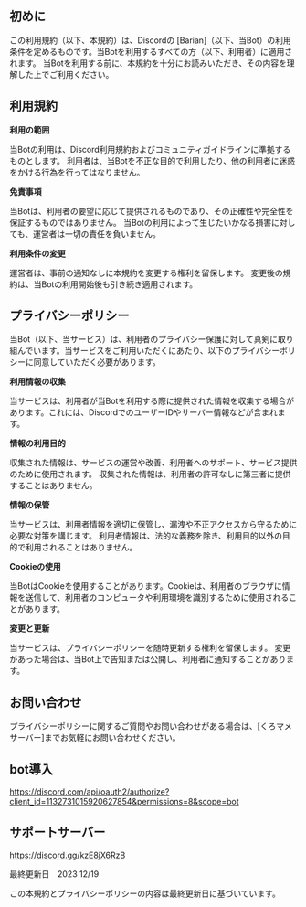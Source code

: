 ## 初めに

この利用規約（以下、本規約）は、Discordの [Barian]（以下、当Bot）の利用条件を定めるものです。当Botを利用するすべての方（以下、利用者）に適用されます。
当Botを利用する前に、本規約を十分にお読みいただき、その内容を理解した上でご利用ください。

## 利用規約

**利用の範囲**

当Botの利用は、Discord利用規約およびコミュニティガイドラインに準拠するものとします。
利用者は、当Botを不正な目的で利用したり、他の利用者に迷惑をかける行為を行ってはなりません。

**免責事項**

当Botは、利用者の要望に応じて提供されるものであり、その正確性や完全性を保証するものではありません。
当Botの利用によって生じたいかなる損害に対しても、運営者は一切の責任を負いません。

**利用条件の変更**

運営者は、事前の通知なしに本規約を変更する権利を留保します。
変更後の規約は、当Botの利用開始後も引き続き適用されます。

## プライバシーポリシー

当Bot（以下、当サービス）は、利用者のプライバシー保護に対して真剣に取り組んでいます。当サービスをご利用いただくにあたり、以下のプライバシーポリシーに同意していただく必要があります。

**利用情報の収集**

当サービスは、利用者が当Botを利用する際に提供された情報を収集する場合があります。これには、DiscordでのユーザーIDやサーバー情報などが含まれます。

**情報の利用目的**

収集された情報は、サービスの運営や改善、利用者へのサポート、サービス提供のために使用されます。
収集された情報は、利用者の許可なしに第三者に提供することはありません。

**情報の保管**

当サービスは、利用者情報を適切に保管し、漏洩や不正アクセスから守るために必要な対策を講じます。
利用者情報は、法的な義務を除き、利用目的以外の目的で利用されることはありません。

**Cookieの使用**

当BotはCookieを使用することがあります。Cookieは、利用者のブラウザに情報を送信して、利用者のコンピュータや利用環境を識別するために使用されることがあります。

**変更と更新**

当サービスは、プライバシーポリシーを随時更新する権利を留保します。
変更があった場合は、当Bot上で告知または公開し、利用者に通知することがあります。

## お問い合わせ

プライバシーポリシーに関するご質問やお問い合わせがある場合は、[くろマメサーバー]までお気軽にお問い合わせください。

## bot導入

https://discord.com/api/oauth2/authorize?client_id=1132731015920627854&permissions=8&scope=bot

## サポートサーバー

https://discord.gg/kzE8jX6RzB

最終更新日　2023 12/19

この本規約とプライバシーポリシーの内容は最終更新日に基づいています。
